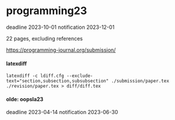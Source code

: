 programming23
===

deadline 2023-10-01
notification 2023-12-01

22 pages, excluding references

<https://programming-journal.org/submission/>


#### latexdiff

```
latexdiff -c ldiff.cfg --exclude-text="section,subsection,subsubsection" ./submission/paper.tex ./revision/paper.tex > diff/diff.tex
```

#### olde: oopsla23

deadline 2023-04-14
notification 2023-06-30

